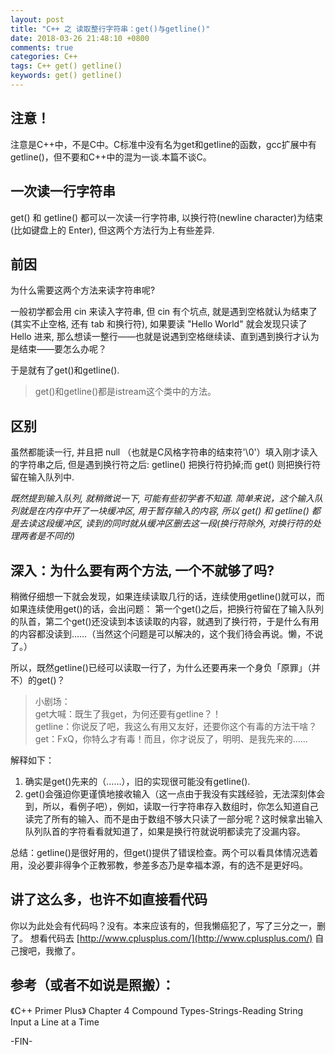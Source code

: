 ```yaml
---
layout: post
title: "C++ 之 读取整行字符串：get()与getline()"
date: 2018-03-26 21:48:10 +0800
comments: true
categories: C++
tags: C++ get() getline()
keywords: get() getline()
---
```

## 注意！
注意是C++中，不是C中。C标准中没有名为get和getline的函数，gcc扩展中有getline()，但不要和C++中的混为一谈.本篇不谈C。

## 一次读一行字符串
get() 和 getline() 都可以一次读一行字符串, 以换行符(newline character)为结束(比如键盘上的 Enter), 但这两个方法行为上有些差异.
<!--more-->

## 前因
为什么需要这两个方法来读字符串呢?

一般初学都会用 cin 来读入字符串, 但 cin 有个坑点, 就是遇到空格就认为结束了(其实不止空格, 还有 tab 和换行符), 如果要读 "Hello World" 就会发现只读了 Hello 进来, 那么想读一整行——也就是说遇到空格继续读、直到遇到换行才认为是结束——要怎么办呢？

于是就有了get()和getline().

> get()和getline()都是istream这个类中的方法。

## 区别
虽然都能读一行, 并且把 null （也就是C风格字符串的结束符'\0'）填入刚才读入的字符串之后, 但是遇到换行符之后: getline() 把换行符扔掉;而 get() 则把换行符留在输入队列中.

*既然提到输入队列, 就稍微说一下, 可能有些初学者不知道. 简单来说，这个输入队列就是在内存中开了一块缓冲区, 用于暂存输入的内容, 所以 get() 和 getline() 都是去读这段缓冲区, 读到的同时就从缓冲区删去这一段(换行符除外, 对换行符的处理两者是不同的)*

## 深入：为什么要有两个方法, 一个不就够了吗?

稍微仔细想一下就会发现，如果连续读取几行的话，连续使用getline()就可以，而如果连续使用get()的话，会出问题：
第一个get()之后，把换行符留在了输入队列的队首，第二个get()还没读到本该读取的内容，就遇到了换行符，于是什么有用的内容都没读到……（当然这个问题是可以解决的，这个我们待会再说。懒，不说了。）

所以，既然getline()已经可以读取一行了，为什么还要再来一个身负「原罪」（并不）的get()？

> 小剧场：   
get大喊：既生了我get，为何还要有getline？！   
getline：你说反了吧，我这么有用又友好，还要你这个有毒的方法干啥？   
get：FxQ，你特么才有毒！而且，你才说反了，明明、是我先来的……

解释如下：
1. 确实是get()先来的（……），旧的实现很可能没有getline().
2. get()会强迫你更谨慎地接收输入（这一点由于我没有实践经验，无法深刻体会到，所以，看例子吧），例如，读取一行字符串存入数组时，你怎么知道自己读完了所有的输入、而不是由于数组不够大只读了一部分呢？这时候拿出输入队列队首的字符看看就知道了，如果是换行符就说明都读完了没漏内容。

总结：getline()是很好用的，但get()提供了错误检查。两个可以看具体情况选着用，没必要非得争个正教邪教，参差多态乃是幸福本源，有的选不是更好吗。

## 讲了这么多，也许不如直接看代码

你以为此处会有代码吗？没有。本来应该有的，但我懒癌犯了，写了三分之一，删了。
想看代码去 [http://www.cplusplus.com/](http://www.cplusplus.com/) 自己搜吧，我撤了。

## 参考（或者不如说是照搬）：
《C++ Primer Plus》 Chapter 4 Compound Types-Strings-Reading String Input a Line at a Time

-FIN-
